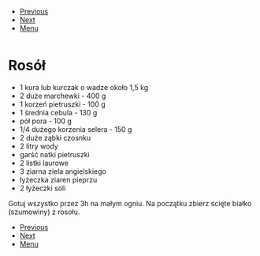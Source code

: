 <!-- Navigation Menu Start -->

- [Previous](<Queijadas de Sintra.md>)
- [Next](<Sernik.md>)
- [Menu](<README.md>)

<div style="margin-bottom: 50px"></div>

<!-- /Navigation Menu Start -->


# Rosół

- 1 kura lub kurczak o wadze około 1,5 kg
- 2 duże marchewki - 400 g
- 1 korzeń pietruszki - 100 g
- 1 średnia cebula - 130 g
- pół pora - 100 g
- 1/4 dużego korzenia selera - 150 g
- 2 duże ząbki czosnku
- 2 litry wody
- garść natki pietruszki
- 2 listki laurowe
- 3 ziarna ziela angielskiego
- łyżeczka ziaren pieprzu
- 2 łyżeczki soli

Gotuj wszystko przez 3h na małym ogniu. Na początku zbierz ścięte białko (szumowiny) z rosołu.


<!-- Navigation Menu End -->

- [Previous](<Queijadas de Sintra.md>)
- [Next](<Sernik.md>)
- [Menu](<README.md>)

<div style="margin-bottom: 50px"></div>

<!-- /Navigation Menu End -->